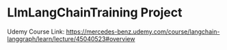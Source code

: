 # LlmLangChainTraining Project
Udemy Course Link: https://mercedes-benz.udemy.com/course/langchain-langgraph/learn/lecture/45040523#overview
